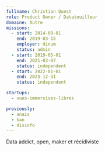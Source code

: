 ```yaml
---
fullname: Christian Quest
role: Product Owner / Datatouilleur
domaine: Autre
missions:
  - start: 2014-09-01
    end: 2019-03-15
    employer: dinum
    status: admin
  - start: 2019-05-01
    end: 2021-03-07
    status: independent
  - start: 2022-01-01
    end: 2023-12-31
    status: independent

startups:
  - vues-immersives-libres

previously:
  - anais
  - ban
  - disinfo
---
```


Data addict, open, maker et récidiviste
